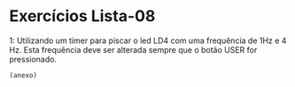 # Exercícios Lista-08
1: Utilizando um timer para piscar o led LD4 com uma frequência de 1Hz e 4 Hz.
Esta frequência deve ser alterada sempre que o botão USER for pressionado.

	(anexo)
	
